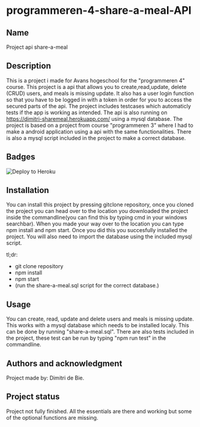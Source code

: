 # programmeren-4-share-a-meal-API

## Name

Project api share-a-meal

## Description

This is a project i made for Avans hogeschool for the "programmeren 4" course. This project is a api that allows you to create,read,update, delete (CRUD) users, and meals is missing update. It also has a user login function so that you have to be logged in with a token in order for you to access the secured parts of the api. The project includes testcases which automaticly tests if the app is working as intended. The api is also running on https://dimitri-sharemeal.herokuapp.com/ using a mysql database. The project is based on a project from course "programmeren 3" where I had to make a android application using a api with the same functionalities. There is also a mysql script included in the project to make a correct database.

## Badges

![Deploy to Heroku](https://github.com/Dimitri-de-bie/programmeren-4-shareameal/actions/workflows/main.yml/badge.svg)

## Installation

You can install this project by pressing gitclone repository, once you cloned the project you can head over to the location you downloaded the project inside the commandline(you can find this by typing cmd in your windows searchbar). When you made your way over to the location you can type npm install and npm start. Once you did this you succesfully installed the project. You will also need to import the database using the included mysql script.

tl;dr:

- git clone repository
- npm install
- npm start
- (run the share-a-meal.sql script for the correct database.)

## Usage

You can create, read, update and delete users and meals is missing update. This works with a mysql database which needs to be installed localy. This can be done by running "share-a-meal.sql". There are also tests included in the project, these test can be run by typing "npm run test" in the commandline.

## Authors and acknowledgment

Project made by: Dimitri de Bie.

## Project status

Project not fully finished.
All the essentials are there and working but some of the optional functions are missing.
